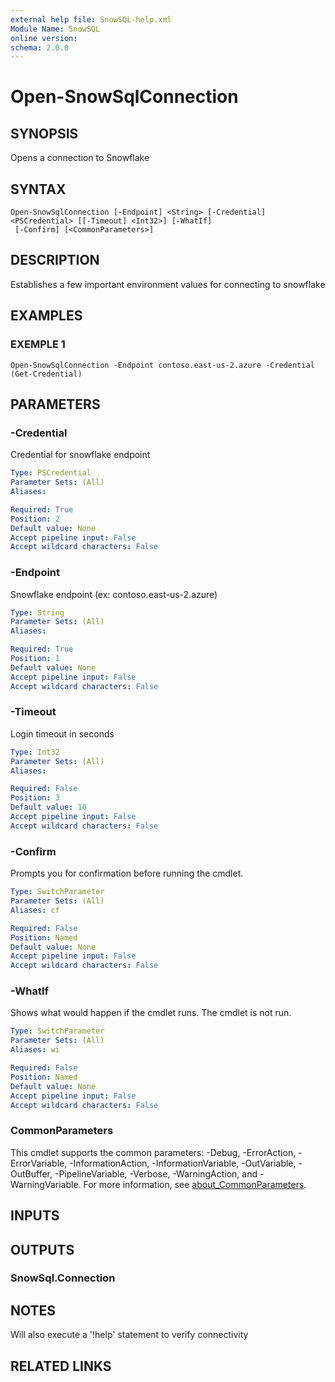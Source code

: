 ```yaml
---
external help file: SnowSQL-help.xml
Module Name: SnowSQL
online version:
schema: 2.0.0
---
```


# Open-SnowSqlConnection

## SYNOPSIS
Opens a connection to Snowflake

## SYNTAX

```
Open-SnowSqlConnection [-Endpoint] <String> [-Credential] <PSCredential> [[-Timeout] <Int32>] [-WhatIf]
 [-Confirm] [<CommonParameters>]
```

## DESCRIPTION
Establishes a few important environment values for connecting to snowflake

## EXAMPLES

### EXEMPLE 1
```
Open-SnowSqlConnection -Endpoint contoso.east-us-2.azure -Credential (Get-Credential)
```

## PARAMETERS

### -Credential
Credential for snowflake endpoint

```yaml
Type: PSCredential
Parameter Sets: (All)
Aliases:

Required: True
Position: 2
Default value: None
Accept pipeline input: False
Accept wildcard characters: False
```

### -Endpoint
Snowflake endpoint (ex: contoso.east-us-2.azure)

```yaml
Type: String
Parameter Sets: (All)
Aliases:

Required: True
Position: 1
Default value: None
Accept pipeline input: False
Accept wildcard characters: False
```

### -Timeout
Login timeout in seconds

```yaml
Type: Int32
Parameter Sets: (All)
Aliases:

Required: False
Position: 3
Default value: 10
Accept pipeline input: False
Accept wildcard characters: False
```

### -Confirm
Prompts you for confirmation before running the cmdlet.

```yaml
Type: SwitchParameter
Parameter Sets: (All)
Aliases: cf

Required: False
Position: Named
Default value: None
Accept pipeline input: False
Accept wildcard characters: False
```

### -WhatIf
Shows what would happen if the cmdlet runs.
The cmdlet is not run.

```yaml
Type: SwitchParameter
Parameter Sets: (All)
Aliases: wi

Required: False
Position: Named
Default value: None
Accept pipeline input: False
Accept wildcard characters: False
```

### CommonParameters
This cmdlet supports the common parameters: -Debug, -ErrorAction, -ErrorVariable, -InformationAction, -InformationVariable, -OutVariable, -OutBuffer, -PipelineVariable, -Verbose, -WarningAction, and -WarningVariable. For more information, see [about_CommonParameters](http://go.microsoft.com/fwlink/?LinkID=113216).

## INPUTS

## OUTPUTS

### SnowSql.Connection
## NOTES
Will also execute a '!help' statement to verify connectivity

## RELATED LINKS
